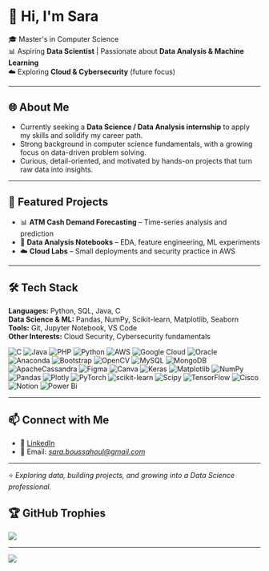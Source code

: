 # 👋 Hi, I'm Sara  

🎓 Master's in Computer Science  
📊 Aspiring **Data Scientist** | Passionate about **Data Analysis & Machine Learning**  
☁️ Exploring **Cloud & Cybersecurity** (future focus)  

---

## 🌐 About Me  
- Currently seeking a **Data Science / Data Analysis internship** to apply my skills and solidify my career path.  
- Strong background in computer science fundamentals, with a growing focus on data-driven problem solving.  
- Curious, detail-oriented, and motivated by hands-on projects that turn raw data into insights.  

---

## 📂 Featured Projects  
- 📊 **ATM Cash Demand Forecasting** – Time-series analysis and prediction  
- 🔎 **Data Analysis Notebooks** – EDA, feature engineering, ML experiments  
- ☁️ **Cloud Labs** – Small deployments and security practice in AWS  

---
## 🛠️ Tech Stack  
**Languages:** Python, SQL, Java, C  
**Data Science & ML:** Pandas, NumPy, Scikit-learn, Matplotlib, Seaborn  
**Tools:** Git, Jupyter Notebook, VS Code  
**Other Interests:** Cloud Security, Cybersecurity fundamentals  


![C](https://img.shields.io/badge/c-%2300599C.svg?style=flat&logo=c&logoColor=white) ![Java](https://img.shields.io/badge/java-%23ED8B00.svg?style=flat&logo=openjdk&logoColor=white) ![PHP](https://img.shields.io/badge/php-%23777BB4.svg?style=flat&logo=php&logoColor=white) ![Python](https://img.shields.io/badge/python-3670A0?style=flat&logo=python&logoColor=ffdd54) ![AWS](https://img.shields.io/badge/AWS-%23FF9900.svg?style=flat&logo=amazon-aws&logoColor=white) ![Google Cloud](https://img.shields.io/badge/GoogleCloud-%234285F4.svg?style=flat&logo=google-cloud&logoColor=white) ![Oracle](https://img.shields.io/badge/Oracle-F80000?style=flat&logo=oracle&logoColor=white) ![Anaconda](https://img.shields.io/badge/Anaconda-%2344A833.svg?style=flat&logo=anaconda&logoColor=white) ![Bootstrap](https://img.shields.io/badge/bootstrap-%238511FA.svg?style=flat&logo=bootstrap&logoColor=white) ![OpenCV](https://img.shields.io/badge/opencv-%23white.svg?style=flat&logo=opencv&logoColor=white) ![MySQL](https://img.shields.io/badge/mysql-4479A1.svg?style=flat&logo=mysql&logoColor=white) ![MongoDB](https://img.shields.io/badge/MongoDB-%234ea94b.svg?style=flat&logo=mongodb&logoColor=white) ![ApacheCassandra](https://img.shields.io/badge/cassandra-%231287B1.svg?style=flat&logo=apache-cassandra&logoColor=white) ![Figma](https://img.shields.io/badge/figma-%23F24E1E.svg?style=flat&logo=figma&logoColor=white) ![Canva](https://img.shields.io/badge/Canva-%2300C4CC.svg?style=flat&logo=Canva&logoColor=white) ![Keras](https://img.shields.io/badge/Keras-%23D00000.svg?style=flat&logo=Keras&logoColor=white) ![Matplotlib](https://img.shields.io/badge/Matplotlib-%23ffffff.svg?style=flat&logo=Matplotlib&logoColor=black) ![NumPy](https://img.shields.io/badge/numpy-%23013243.svg?style=flat&logo=numpy&logoColor=white) ![Pandas](https://img.shields.io/badge/pandas-%23150458.svg?style=flat&logo=pandas&logoColor=white) ![Plotly](https://img.shields.io/badge/Plotly-%233F4F75.svg?style=flat&logo=plotly&logoColor=white) ![PyTorch](https://img.shields.io/badge/PyTorch-%23EE4C2C.svg?style=flat&logo=PyTorch&logoColor=white) ![scikit-learn](https://img.shields.io/badge/scikit--learn-%23F7931E.svg?style=flat&logo=scikit-learn&logoColor=white) ![Scipy](https://img.shields.io/badge/SciPy-%230C55A5.svg?style=flat&logo=scipy&logoColor=%white) ![TensorFlow](https://img.shields.io/badge/TensorFlow-%23FF6F00.svg?style=flat&logo=TensorFlow&logoColor=white) ![Cisco](https://img.shields.io/badge/cisco-%23049fd9.svg?style=flat&logo=cisco&logoColor=black) ![Notion](https://img.shields.io/badge/Notion-%23000000.svg?style=flat&logo=notion&logoColor=white) ![Power Bi](https://img.shields.io/badge/power_bi-F2C811?style=flat&logo=powerbi&logoColor=black)

---

## 📫 Connect with Me  
- 💼 [LinkedIn](https://linkedin.com)  
- 📧 Email: *sara.boussahoul@gmail.com*  

---

⭐️ *Exploring data, building projects, and growing into a Data Science professional.*



## 🏆 GitHub Trophies
![](https://github-profile-trophy.vercel.app/?username=saraaaaa640&theme=tokyonight&no-frame=false&no-bg=true&margin-w=4)

---
[![](https://visitcount.itsvg.in/api?id=saraaaaa640&icon=0&color=0)](https://visitcount.itsvg.in)

<!-- Proudly created with GPRM ( https://gprm.itsvg.in ) -->
<!--
**saraaaaa640/saraaaaa640** is a ✨ _special_ ✨ repository because its `README.md` (this file) appears on your GitHub profile.

Here are some ideas to get you started:

- 🔭 I’m currently working on ...
- 🌱 I’m currently learning ...
- 👯 I’m looking to collaborate on ...
- 🤔 I’m looking for help with ...
- 💬 Ask me about ...
- 📫 How to reach me: ...
- 😄 Pronouns: ...
- ⚡ Fun fact: ...
-->
